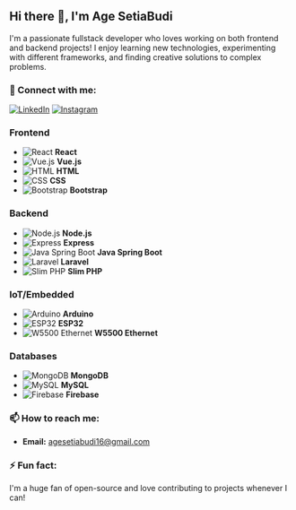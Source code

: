 ## Hi there 👋, I'm Age SetiaBudi

I'm a passionate fullstack developer who loves working on both frontend and backend projects! I enjoy learning new technologies, experimenting with different frameworks, and finding creative solutions to complex problems.


### 💼 Connect with me:
[![LinkedIn](https://img.shields.io/badge/LinkedIn-blue?style=for-the-badge&logo=linkedin&logoColor=white)](https://www.linkedin.com/in/agesetiabudi/)
[![Instagram](https://img.shields.io/badge/Instagram-%23E4405F.svg?&style=for-the-badge&logo=instagram&logoColor=white)](https://www.instagram.com/age.stbdi/)

### **Frontend**

- ![React](https://img.shields.io/badge/-React-20232A?style=flat&logo=react) **React**
- ![Vue.js](https://img.shields.io/badge/-Vue.js-4FC08D?style=flat&logo=vue.js&logoColor=white) **Vue.js**
- ![HTML](https://img.shields.io/badge/-HTML5-E34F26?style=flat&logo=html5&logoColor=white) **HTML**
- ![CSS](https://img.shields.io/badge/-CSS3-1572B6?style=flat&logo=css3&logoColor=white) **CSS**
- ![Bootstrap](https://img.shields.io/badge/-Bootstrap-563D7C?style=flat&logo=bootstrap&logoColor=white) **Bootstrap**

### **Backend**

- ![Node.js](https://img.shields.io/badge/-Node.js-339933?style=flat&logo=node.js&logoColor=white) **Node.js**
- ![Express](https://img.shields.io/badge/-Express-000000?style=flat&logo=express&logoColor=white) **Express**
- ![Java Spring Boot](https://img.shields.io/badge/-Spring_Boot-6DB33F?style=flat&logo=spring-boot&logoColor=white) **Java Spring Boot**
-  ![Laravel](https://img.shields.io/badge/-Laravel-EF3E3E?style=flat&logo=laravel&logoColor=white) **Laravel**
- ![Slim PHP](https://img.shields.io/badge/-Slim_PHP-6C6C6C?style=flat&logo=php&logoColor=white) **Slim PHP**

### **IoT/Embedded**

- ![Arduino](https://img.shields.io/badge/-Arduino-00979D?style=flat&logo=arduino&logoColor=white) **Arduino**
- ![ESP32](https://img.shields.io/badge/-ESP32-2C3E50?style=flat&logo=esphome&logoColor=white) **ESP32**
- ![W5500 Ethernet](https://img.shields.io/badge/-W5500_Ethernet-005571?style=flat&logo=internet&logoColor=white) **W5500 Ethernet**

### **Databases**

- ![MongoDB](https://img.shields.io/badge/-MongoDB-47A248?style=flat&logo=mongodb&logoColor=white) **MongoDB**
- ![MySQL](https://img.shields.io/badge/-MySQL-4479A1?style=flat&logo=mysql&logoColor=white) **MySQL**
- ![Firebase](https://img.shields.io/badge/-Firebase-FFCA28?style=flat&logo=firebase&logoColor=white) **Firebase**

### 📫 How to reach me:
- **Email:** agesetiabudi16@gmail.com

### ⚡ Fun fact:
I'm a huge fan of open-source and love contributing to projects whenever I can!

